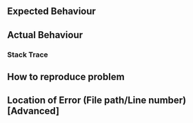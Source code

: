 ## Expected Behaviour

## Actual Behaviour 

### Stack Trace 

## How to reproduce problem 

## Location of Error (File path/Line number) [Advanced]
